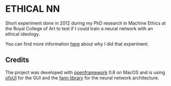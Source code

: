 # ETHICAL NN

Short experiment done in 2012 during my PhD research in Machine Ethics at the Royal College of Art to test if I could train a neural network with an ethical ideology.

You can find more information [here](https://medium.com/@mchrbn/ethical-autonomous-algorithms-5ad07c311bcc#.s29n30441) about why I did that experiment.

## Credits

The project was developed with [openframework](http://www.openframeworks.cc) 0.8 on MacOS and is using [ofxUI](https://github.com/rezaali/ofxUI) for the GUI and the [fann library](https://github.com/libfann) for the neural network architecture.
